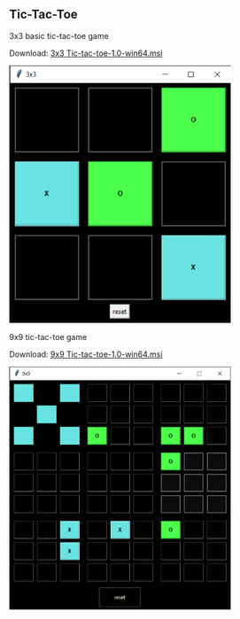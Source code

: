 ## Tic-Tac-Toe
3x3 basic tic-tac-toe game

Download: [3x3 Tic-tac-toe-1.0-win64.msi](https://github.com/Eileenert/tictactoe/blob/master/3x3/3x3%20Tic-tac-toe-1.0-win64.msi)
<p align="left">
  <img src="images/tictactoe_3x3.png" width="400" title="Tic-Tac-Toe">
</p>
9x9 tic-tac-toe game

Download: [9x9 Tic-tac-toe-1.0-win64.msi](https://github.com/Eileenert/tictactoe/blob/master/9x9/9x9%20Tic-tac-toe-1.0-win64.msi)
<p align="left">
  <img src="images/tictactoe_9x9.png" width="400" title="Tic-Tac-Toe">
</p>
<br>
